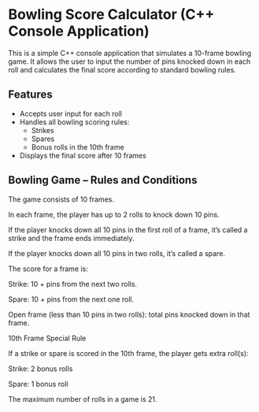 # Bowling Score Calculator (C++ Console Application)

This is a simple C++ console application that simulates a 10-frame bowling game. It allows the user to input the number of pins knocked down in each roll and calculates the final score according to standard bowling rules.

## Features

- Accepts user input for each roll
- Handles all bowling scoring rules:
  - Strikes
  - Spares
  - Bonus rolls in the 10th frame
- Displays the final score after 10 frames

## Bowling Game – Rules and Conditions

The game consists of 10 frames.

In each frame, the player has up to 2 rolls to knock down 10 pins.

If the player knocks down all 10 pins in the first roll of a frame, it’s called a strike and the frame ends immediately.

If the player knocks down all 10 pins in two rolls, it’s called a spare.

The score for a frame is:

Strike: 10 + pins from the next two rolls.

Spare: 10 + pins from the next one roll.

Open frame (less than 10 pins in two rolls): total pins knocked down in that frame.



10th Frame Special Rule

If a strike or spare is scored in the 10th frame, the player gets extra roll(s):

Strike: 2 bonus rolls

Spare: 1 bonus roll


The maximum number of rolls in a game is 21.
